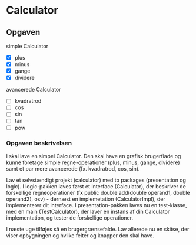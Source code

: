 # Calculator

## Opgaven

simple Calculator
- [x] plus
- [x] minus
- [x] gange
- [x] dividere

avancerede Calculator
- [ ] kvadratrod
- [ ] cos
- [ ] sin
- [ ] tan
- [ ] pow

### Opgaven beskrivelsen
I skal lave en simpel Calculator. Den skal have en grafisk brugerflade og kunne foretage simple regne-operationer (plus, minus, gange, dividere) samt et par mere avancerede (fx. kvadratrod, cos, sin).

Lav et selvstændigt projekt (calculator) med to packages (presentation og logic). I logic-pakken laves først et Interface (Calculator), der beskriver de forskellige regneoperationer (fx public double add(double operand1, double operand2), osv) - dernæst en implemetation (CalculatorImpl), der implementerer dit interface. I presentation-pakken laves nu en test-klasse, med en main (TestCalculator), der laver en instans af din Calculator implementation, og tester de forskellige operationer.

I næste uge tilføjes så en brugergrænsefalde. Lav allerede nu en skitse, der viser opbygningen og hvilke felter og knapper den skal have.